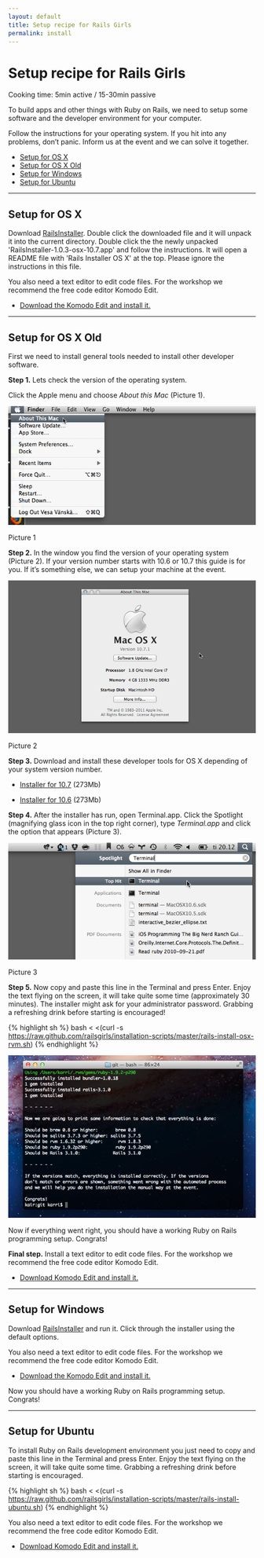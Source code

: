 ```yaml
---
layout: default
title: Setup recipe for Rails Girls
permalink: install
---
```


# Setup recipe for Rails Girls
<span class="muted">Cooking time: 5min active / 15-30min passive</span>

To build apps and other things with Ruby on Rails, we need to setup some software and the developer environment for your computer.

Follow the instructions for your operating system. If you hit into any problems, don&#8217;t panic. Inform us at the event and we can solve it together.

* [Setup for OS X](#setup_for_os_x)
* [Setup for OS X Old](#setup_for_os_x_old)
* [Setup for Windows](#setup_for_windows)
* [Setup for Ubuntu](#setup_for_ubuntu)

<hr />

## Setup for OS X

Download [RailsInstaller](https://github.com/downloads/railsinstaller/railsinstaller-nix/RailsInstaller-1.0.3-osx-10.7.app.tgz). Double click the downloaded file and it will unpack it into the current directory. Double click the the newly unpacked 'RailsInstaller-1.0.3-osx-10.7.app' and follow the instructions. It will open a README file with 'Rails Installer OS X' at the top. Please ignore the instructions in this file.

You also need a text editor to edit code files. For the workshop we recommend the free code editor Komodo Edit.

* [Download the Komodo Edit and install it.](http://www.activestate.com/komodo-edit/downloads)

<hr />

## Setup for OS X Old

First we need to install general tools needed to install other developer software.

**Step 1.** Lets check the version of the operating system.

Click the Apple menu and choose *About this Mac* (Picture 1).

![Apple menu](/images/1.png "Apple menu")

Picture 1

 **Step 2.** In the window you find the version of your operating system (Picture 2). If your version number starts with 10.6 or 10.7 this guide is for you. If it&#8217;s something else, we can setup your machine at the event.

![About this Mac dialog](/images/2.png "About this Mac dialog")

Picture 2

**Step 3.** Download and install these developer tools for OS X depending of your system version number.

* [Installer for 10.7](https://github.com/downloads/kennethreitz/osx-gcc-installer/GCC-10.7-v2.pkg) <span class="muted">(273Mb)</span>

* [Installer for 10.6](https://github.com/downloads/kennethreitz/osx-gcc-installer/GCC-10.6.pkg) <span class="muted">(273Mb)</span>

**Step 4.** After the installer has run, open Terminal.app. Click the Spotlight (magnifying glass icon in the top right corner), type *Terminal.app* and click the option that appears (Picture 3).

![Spotlight](/images/3.png "Spotlight")

Picture 3

**Step 5.** Now copy and paste this line in the Terminal and press Enter. Enjoy the text flying on the screen, it will take quite some time (approximately 30 minutes). The installer might ask for your administrator password. Grabbing a refreshing drink before starting is encouraged!

{% highlight sh %}
bash < <(curl -s https://raw.github.com/railsgirls/installation-scripts/master/rails-install-osx-rvm.sh)
{% endhighlight %}

 ![You've done it](/images/complete.png "You've done it")

Now if everything went right, you should have a working Ruby on Rails programming setup. Congrats!

**Final step.** Install a text editor to edit code files. For the workshop we recommend the free code editor Komodo Edit.

* [Download Komodo Edit and install it.](http://www.activestate.com/komodo-edit/downloads)

<hr />

## Setup for Windows

Download [RailsInstaller](http://rubyforge.org/frs/download.php/75346/railsinstaller-2.0.0.exe) and run it. Click through the installer using the default options.

You also need a text editor to edit code files. For the workshop we recommend the free code editor Komodo Edit.

* [Download the Komodo Edit and install it.](http://www.activestate.com/komodo-edit/downloads)

Now you should have a working Ruby on Rails programming setup. Congrats!

<hr />

## Setup for Ubuntu

To install Ruby on Rails development environment you just need to copy and paste this line in the Terminal and press Enter. Enjoy the text flying on the screen, it will take quite some time. Grabbing a refreshing drink before starting is encouraged.

{% highlight sh %}
bash < <(curl -s https://raw.github.com/railsgirls/installation-scripts/master/rails-install-ubuntu.sh)
{% endhighlight %}

You also need a text editor to edit code files. For the workshop we recommend the free code editor Komodo Edit.

* [Download Komodo Edit and install it.](http://www.activestate.com/komodo-edit/downloads)
